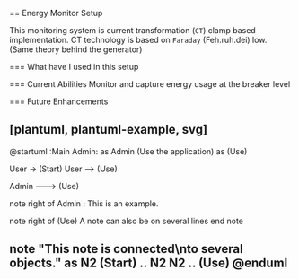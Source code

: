 == Energy Monitor Setup

This monitoring system is current transformation (`CT`) clamp based implementation. CT technology is based on `Faraday` (Feh.ruh.dei) low. (Same theory behind the generator)

=== What have I used in this setup


=== Current Abilities
    Monitor and capture energy usage at the breaker level

=== Future Enhancements


[plantuml, plantuml-example, svg]
----
@startuml
:Main Admin: as Admin
(Use the application) as (Use)

User -> (Start)
User --> (Use)

Admin ---> (Use)

note right of Admin : This is an example.

note right of (Use)
  A note can also
  be on several lines
end note

note "This note is connected\nto several objects." as N2
(Start) .. N2
N2 .. (Use)
@enduml
----